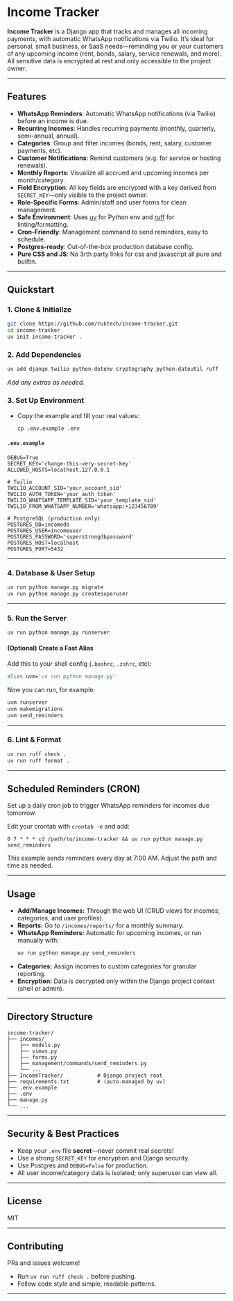 # Income Tracker

**Income Tracker** is a Django app that tracks and manages all incoming payments, with automatic WhatsApp notifications via Twilio. It’s ideal for personal, small business, or SaaS needs—reminding you or your customers of any upcoming income (rent, bonds, salary, service renewals, and more). All sensitive data is encrypted at rest and only accessible to the project owner.

---

## Features

- **WhatsApp Reminders**: Automatic WhatsApp notifications (via Twilio) before an income is due.
- **Recurring Incomes**: Handles recurring payments (monthly, quarterly, semi-annual, annual).
- **Categories**: Group and filter incomes (bonds, rent, salary, customer payments, etc).
- **Customer Notifications**: Remind customers (e.g. for service or hosting renewals).
- **Monthly Reports**: Visualize all accrued and upcoming incomes per month/category.
- **Field Encryption**: All key fields are encrypted with a key derived from `SECRET_KEY`—only visible to the project owner.
- **Role-Specific Forms**: Admin/staff and user forms for clean management.
- **Safe Environment**: Uses [uv](https://github.com/astral-sh/uv) for Python env and [ruff](https://github.com/astral-sh/ruff) for linting/formatting.
- **Cron-Friendly**: Management command to send reminders, easy to schedule.
- **Postgres-ready**: Out-of-the-box production database config.
- **Pure CSS and JS**: No 3rth party links for css and javascript all pure and builtin.

---

## Quickstart

### 1. Clone & Initialize

```bash
git clone https://github.com/ruktech/income-tracker.git
cd income-tracker
uv init income-tracker .
```

### 2. Add Dependencies

```bash
uv add django twilio python-dotenv cryptography python-dateutil ruff
```
*Add any extras as needed.*

### 3. Set Up Environment

- Copy the example and fill your real values:
    ```bash
    cp .env.example .env
    ```

#### `.env.example`
```env
DEBUG=True
SECRET_KEY='change-this-very-secret-key'
ALLOWED_HOSTS=localhost,127.0.0.1

# Twilio
TWILIO_ACCOUNT_SID='your_account_sid'
TWILIO_AUTH_TOKEN='your_auth_token'
TWILIO_WHATSAPP_TEMPLATE_SID='your_template_sid'
TWILIO_FROM_WHATSAPP_NUMBER='whatsapp:+123456789'

# PostgreSQL (production only)
POSTGRES_DB=incomedb
POSTGRES_USER=incomeuser
POSTGRES_PASSWORD='superstrongdbpassword'
POSTGRES_HOST=localhost
POSTGRES_PORT=5432
```

---

### 4. Database & User Setup

```bash
uv run python manage.py migrate
uv run python manage.py createsuperuser
```

---

### 5. Run the Server

```bash
uv run python manage.py runserver
```

#### (Optional) Create a Fast Alias

Add this to your shell config (`.bashrc`, `.zshrc`, etc):

```sh
alias uvm='uv run python manage.py'
```

Now you can run, for example:

```bash
uvm runserver
uvm makemigrations
uvm send_reminders
```

---

### 6. Lint & Format

```bash
uv run ruff check .
uv run ruff format .
```

---

## Scheduled Reminders (CRON)

Set up a daily cron job to trigger WhatsApp reminders for incomes due tomorrow.

Edit your crontab with `crontab -e` and add:

```cron
0 7 * * * cd /path/to/income-tracker && uv run python manage.py send_reminders
```
This example sends reminders every day at 7:00 AM. Adjust the path and time as needed.

---

## Usage

- **Add/Manage Incomes:** Through the web UI (CRUD views for incomes, categories, and user profiles).
- **Reports:** Go to `/incomes/reports/` for a monthly summary.
- **WhatsApp Reminders:** Automatic for upcoming incomes, or run manually with:
    ```bash
    uv run python manage.py send_reminders
    ```
- **Categories:** Assign incomes to custom categories for granular reporting.
- **Encryption:** Data is decrypted only within the Django project context (shell or admin).

---

## Directory Structure

```
income-tracker/
├── incomes/
│   ├── models.py
│   ├── views.py
│   ├── forms.py
│   ├── management/commands/send_reminders.py
│   └── ...
├── IncomeTracker/           # Django project root
├── requirements.txt         # (auto-managed by uv)
├── .env.example
├── .env
├── manage.py
└── ...
```

---

## Security & Best Practices

- Keep your `.env` file **secret**—never commit real secrets!
- Use a strong `SECRET_KEY` for encryption and Django security.
- Use Postgres and `DEBUG=False` for production.
- All user income/category data is isolated; only superuser can view all.

---

## License

MIT

---

## Contributing

PRs and issues welcome!  
- Run `uv run ruff check .` before pushing.
- Follow code style and simple, readable patterns.

---
